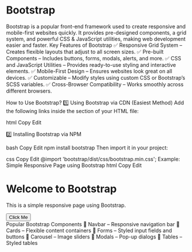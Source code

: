 # Bootstrap
Bootstrap is a popular front-end framework used to create responsive and mobile-first websites quickly. It provides pre-designed components, a grid system, and powerful CSS &amp; JavaScript utilities, making web development easier and faster.
Key Features of Bootstrap
✅ Responsive Grid System – Creates flexible layouts that adjust to all screen sizes.
✅ Pre-built Components – Includes buttons, forms, modals, alerts, and more.
✅ CSS and JavaScript Utilities – Provides ready-to-use styling and interactive elements.
✅ Mobile-First Design – Ensures websites look great on all devices.
✅ Customizable – Modify styles using custom CSS or Bootstrap’s SCSS variables.
✅ Cross-Browser Compatibility – Works smoothly across different browsers.

How to Use Bootstrap?
1️⃣ Using Bootstrap via CDN (Easiest Method)
Add the following links inside the <head> section of your HTML file:

html
Copy
Edit
<!-- Bootstrap CSS -->
<link href="https://cdn.jsdelivr.net/npm/bootstrap@5.3.0/dist/css/bootstrap.min.css" rel="stylesheet">

<!-- Bootstrap JavaScript -->
<script src="https://cdn.jsdelivr.net/npm/bootstrap@5.3.0/dist/js/bootstrap.bundle.min.js"></script>
2️⃣ Installing Bootstrap via NPM

bash
Copy
Edit
npm install bootstrap
Then import it in your project:

css
Copy
Edit
@import 'bootstrap/dist/css/bootstrap.min.css';
Example: Simple Responsive Page using Bootstrap
html
Copy
Edit
<!DOCTYPE html>
<html lang="en">
<head>
    <meta charset="UTF-8">
    <meta name="viewport" content="width=device-width, initial-scale=1.0">
    <title>Bootstrap Example</title>
    <link href="https://cdn.jsdelivr.net/npm/bootstrap@5.3.0/dist/css/bootstrap.min.css" rel="stylesheet">
</head>
<body>
    <div class="container text-center">
        <h1 class="text-primary mt-4">Welcome to Bootstrap</h1>
        <p class="lead">This is a simple responsive page using Bootstrap.</p>
        <button class="btn btn-success">Click Me</button>
    </div>
</body>
</html>
Popular Bootstrap Components
🔹 Navbar – Responsive navigation bar
🔹 Cards – Flexible content containers
🔹 Forms – Styled input fields and buttons
🔹 Carousel – Image sliders
🔹 Modals – Pop-up dialogs
🔹 Tables – Styled tables
